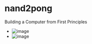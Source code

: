 # nand2pong
Building a Computer from First Principles
* ![image](https://github.com/user-attachments/assets/c685d1b5-ac81-4245-bffa-6cb15e98ad83)
* ![image](https://github.com/user-attachments/assets/840b59b7-3c90-4cb5-bbee-7353c67c34f2)

